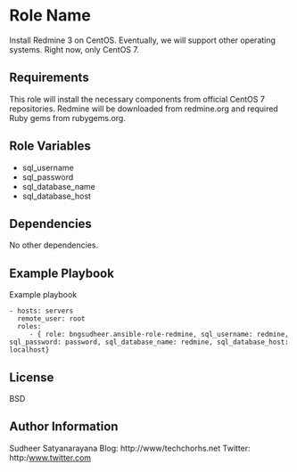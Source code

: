 Role Name
=========

Install Redmine 3 on CentOS. Eventually, we will support other operating
systems. Right now, only CentOS 7.

Requirements
------------

This role will install the necessary components from official CentOS 7
repositories. Redmine will be downloaded from redmine.org and required Ruby
gems from rubygems.org.


Role Variables
--------------

* sql_username
* sql_password
* sql_database_name
* sql_database_host


Dependencies
------------

No other dependencies.


Example Playbook
----------------

Example playbook

    - hosts: servers
      remote_user: root
      roles:
         - { role: bngsudheer.ansible-role-redmine, sql_username: redmine, sql_password: password, sql_database_name: redmine, sql_database_host: localhost}

License
-------

BSD

Author Information
------------------

Sudheer Satyanarayana
Blog: http://www/techchorhs.net
Twitter: http:/www.twitter.com
